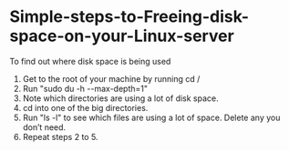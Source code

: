 # Simple-steps-to-Freeing-disk-space-on-your-Linux-server
To find out where disk space is being used

1. Get to the root of your machine by running cd /
2. Run "sudo du -h --max-depth=1"
3. Note which directories are using a lot of disk space.
4. cd into one of the big directories.
5. Run "ls -l" to see which files are using a lot of space. Delete any you don’t need.
6. Repeat steps 2 to 5.
